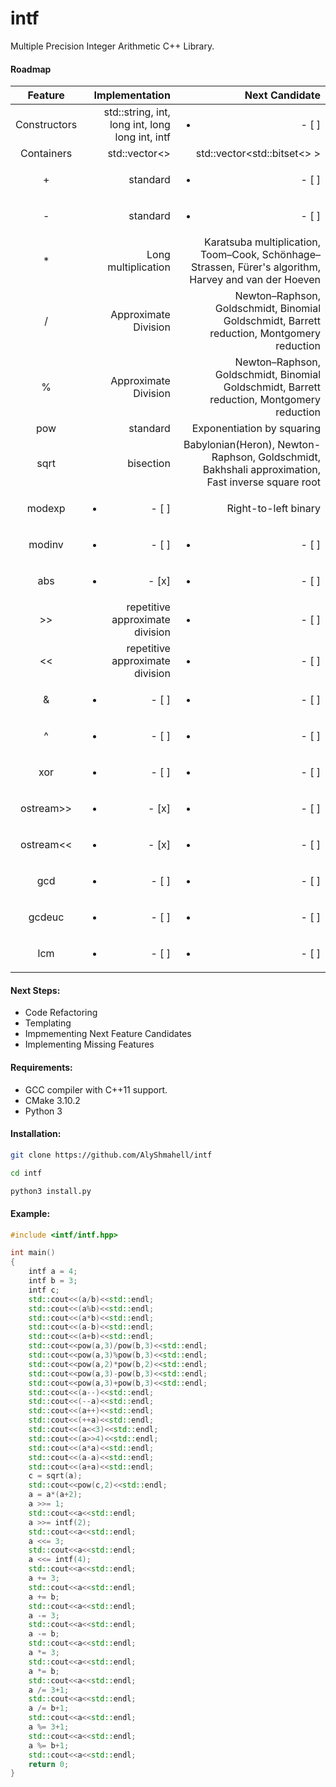 # intf
Multiple Precision Integer Arithmetic C++ Library.  

#### Roadmap

| Feature       | Implementation                                   | Next Candidate       |
|:-------------:| ------------------------------------------------:| --------------------:|
| Constructors  | std::string, int, long int, long long int, intf  | <ul><li>- [ ] </li></ul> |
| Containers    | std::vector<<int>>                                 | std::vector<std::bitset<<int>> > |
| +             | standard                                         | <ul><li>- [ ] </li></ul> |
| -             | standard                                         | <ul><li>- [ ] </li></ul> |
| *             | Long multiplication                              | Karatsuba multiplication, Toom–Cook, Schönhage–Strassen, Fürer's algorithm, Harvey and van der Hoeven|
| /             | Approximate Division                             | Newton–Raphson, Goldschmidt, Binomial Goldschmidt, Barrett reduction, Montgomery reduction |
| %             | Approximate Division                             | Newton–Raphson, Goldschmidt, Binomial Goldschmidt, Barrett reduction, Montgomery reduction |
| pow           | standard                                         | Exponentiation by squaring |
| sqrt          | bisection                                        | Babylonian(Heron), Newton-Raphson, Goldschmidt, Bakhshali approximation, Fast inverse square root |
| modexp        | <ul><li>- [ ] </li></ul>                         | Right-to-left binary     |
| modinv        | <ul><li>- [ ] </li></ul>                         | <ul><li>- [ ] </li></ul> |
| abs           | <ul><li>- [x] </li></ul>                         | <ul><li>- [ ] </li></ul> |
| >>            | repetitive approximate division                  | <ul><li>- [ ] </li></ul> |
| <<            | repetitive approximate division                  | <ul><li>- [ ] </li></ul> |
| &             | <ul><li>- [ ] </li></ul>                         | <ul><li>- [ ] </li></ul> |
| ^             | <ul><li>- [ ] </li></ul>                         | <ul><li>- [ ] </li></ul> |
| xor           | <ul><li>- [ ] </li></ul>                         | <ul><li>- [ ] </li></ul> |
| ostream>>     | <ul><li>- [x] </li></ul>                         | <ul><li>- [ ] </li></ul> |
| ostream<<     | <ul><li>- [x] </li></ul>                         | <ul><li>- [ ] </li></ul> |
| gcd           | <ul><li>- [ ] </li></ul>                         | <ul><li>- [ ] </li></ul> |
| gcdeuc        | <ul><li>- [ ] </li></ul>                         | <ul><li>- [ ] </li></ul> |
| lcm           | <ul><li>- [ ] </li></ul>                         | <ul><li>- [ ] </li></ul> |  

#### Next Steps:  
- Code Refactoring
- Templating
- Impmementing Next Feature Candidates
- Implementing Missing Features  

#### Requirements:  
- GCC compiler with C++11 support.
- CMake 3.10.2
- Python 3  

#### Installation:  
```sh
git clone https://github.com/AlyShmahell/intf
```
```sh
cd intf
```
```sh
python3 install.py
```
#### Example:  
```cpp
#include <intf/intf.hpp>

int main()
{
    intf a = 4;
    intf b = 3;
    intf c;
    std::cout<<(a/b)<<std::endl;
    std::cout<<(a%b)<<std::endl;
    std::cout<<(a*b)<<std::endl;
    std::cout<<(a-b)<<std::endl;
    std::cout<<(a+b)<<std::endl;
    std::cout<<pow(a,3)/pow(b,3)<<std::endl;
    std::cout<<pow(a,3)%pow(b,3)<<std::endl;
    std::cout<<pow(a,2)*pow(b,2)<<std::endl;
    std::cout<<pow(a,3)-pow(b,3)<<std::endl;
    std::cout<<pow(a,3)+pow(b,3)<<std::endl;
    std::cout<<(a--)<<std::endl;
    std::cout<<(--a)<<std::endl;
    std::cout<<(a++)<<std::endl;
    std::cout<<(++a)<<std::endl;
    std::cout<<(a<<3)<<std::endl;
    std::cout<<(a>>4)<<std::endl;
    std::cout<<(a*a)<<std::endl;
    std::cout<<(a-a)<<std::endl;
    std::cout<<(a+a)<<std::endl;
    c = sqrt(a);
    std::cout<<pow(c,2)<<std::endl;
    a = a*(a+2);
    a >>= 1;
    std::cout<<a<<std::endl;
    a >>= intf(2);
    std::cout<<a<<std::endl;
    a <<= 3;
    std::cout<<a<<std::endl;
    a <<= intf(4);
    std::cout<<a<<std::endl;
    a += 3;
    std::cout<<a<<std::endl;
    a += b;
    std::cout<<a<<std::endl;
    a -= 3;
    std::cout<<a<<std::endl;
    a -= b;
    std::cout<<a<<std::endl;
    a *= 3;
    std::cout<<a<<std::endl;
    a *= b;
    std::cout<<a<<std::endl;
    a /= 3+1;
    std::cout<<a<<std::endl;
    a /= b+1;
    std::cout<<a<<std::endl;
    a %= 3+1;
    std::cout<<a<<std::endl;
    a %= b+1;
    std::cout<<a<<std::endl;
    return 0;
}
```